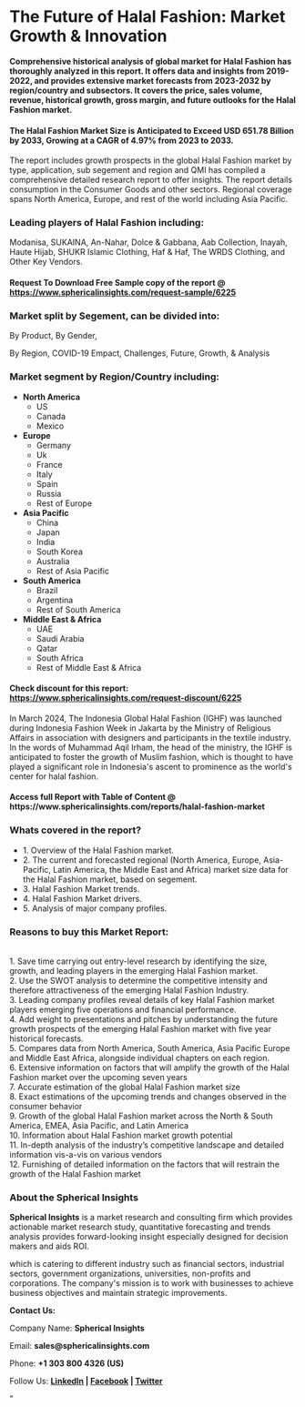 <h1><strong>The Future of Halal Fashion: Market Growth &amp; Innovation</strong></h1>
<p><strong>Comprehensive historical analysis of global market for Halal Fashion has thoroughly analyzed in this report. It offers data and insights from 2019-2022, and provides extensive market forecasts from 2023-2032 by region/country and subsectors. It covers the price, sales volume, revenue, historical growth, gross margin, and future outlooks for the Halal Fashion market.</strong></p>
<h4><strong>The Halal Fashion Market Size is Anticipated to Exceed USD 651.78 Billion by 2033, Growing at a CAGR of 4.97% from 2023 to 2033.</strong></h4>
<p>The report includes growth prospects in the global Halal Fashion market by type, application, sub segement and region and QMI has compiled a comprehensive detailed research report to offer insights. The report details consumption in the Consumer Goods and other sectors. Regional coverage spans North America, Europe, and rest of the world including Asia Pacific.</p>
<h3><strong>Leading players of Halal Fashion including:</strong></h3>
<p>Modanisa, SUKAINA, An-Nahar, Dolce &amp; Gabbana, Aab Collection, Inayah, Haute Hijab, SHUKR Islamic Clothing, Haf &amp; Haf, The WRDS Clothing, and Other Key Vendors.</p>
<h4>Request To Download Free Sample copy of the report @ <a href="https://www.sphericalinsights.com/request-sample/6225">https://www.sphericalinsights.com/request-sample/6225</a></h4>
<h3><strong>Market split by Segement, can be divided into:</strong></h3>
<p>By Product, By Gender,</p>
<p>By Region, COVID-19 Empact, Challenges, Future, Growth, &amp; Analysis</p>
<h3><strong>Market segment by Region/Country including:</strong></h3>
<ul>
<li><strong>North America</strong>
<ul>
<li>US</li>
<li>Canada</li>
<li>Mexico</li>
</ul>
</li>
<li><strong>Europe</strong>
<ul>
<li>Germany</li>
<li>Uk</li>
<li>France</li>
<li>Italy</li>
<li>Spain</li>
<li>Russia</li>
<li>Rest of Europe</li>
</ul>
</li>
<li><strong>Asia Pacific</strong>
<ul>
<li>China</li>
<li>Japan</li>
<li>India</li>
<li>South Korea</li>
<li>Australia</li>
<li>Rest of Asia Pacific</li>
</ul>
</li>
<li><strong>South America</strong>
<ul>
<li>Brazil</li>
<li>Argentina</li>
<li>Rest of South America</li>
</ul>
</li>
<li><strong>Middle East &amp; Africa</strong>
<ul>
<li>UAE</li>
<li>Saudi Arabia</li>
<li>Qatar</li>
<li>South Africa</li>
<li>Rest of Middle East &amp; Africa</li>
</ul>
</li>
</ul>
<h4>Check discount for this report: <a href="https://www.sphericalinsights.com/request-discount/6225">https://www.sphericalinsights.com/request-discount/6225</a></h4>
<p>In March 2024,&nbsp;The Indonesia Global Halal Fashion (IGHF) was launched during Indonesia Fashion Week in Jakarta by the Ministry of Religious Affairs in association with designers and participants in the textile industry. In the words of Muhammad Aqil Irham, the head of the ministry, the IGHF is anticipated to foster the growth of Muslim fashion, which is thought to have played a significant role in Indonesia's ascent to prominence as the world's center for halal fashion.</p>
<h4>Access full Report with Table of Content @ <a>https://www.sphericalinsights.com/reports/halal-fashion-market</a></h4>
<h3><strong>Whats covered in the report?</strong></h3>
<ul>
<li>1. Overview of the Halal Fashion market.</li>
<li>2. The current and forecasted regional (North America, Europe, Asia-Pacific, Latin America, the Middle East and Africa) market size data for the Halal Fashion market, based on segement.</li>
<li>3. Halal Fashion Market trends.</li>
<li>4. Halal Fashion Market drivers.</li>
<li>5. Analysis of major company profiles.</li>
</ul>
<h3><strong>Reasons to buy this Market Report:</strong></h3>
<p><br /> 1. Save time carrying out entry-level research by identifying the size, growth, and leading players in the emerging Halal Fashion market.<br /> 2. Use the SWOT analysis to determine the competitive intensity and therefore attractiveness of the emerging Halal Fashion Industry.<br /> 3. Leading company profiles reveal details of key Halal Fashion market players emerging five operations and financial performance.<br /> 4. Add weight to presentations and pitches by understanding the future growth prospects of the emerging Halal Fashion market with five year historical forecasts.<br /> 5. Compares data from North America, South America, Asia Pacific Europe and Middle East Africa, alongside individual chapters on each region.<br /> 6. Extensive information on factors that will amplify the growth of the Halal Fashion market over the upcoming seven years<br /> 7. Accurate estimation of the global Halal Fashion market size <br /> 8. Exact estimations of the upcoming trends and changes observed in the consumer behavior <br /> 9. Growth of the global Halal Fashion market across the North &amp; South America, EMEA, Asia Pacific, and Latin America<br /> 10. Information about Halal Fashion market growth potential<br /> 11. In-depth analysis of the industry&rsquo;s competitive landscape and detailed information vis-a-vis on various vendors<br /> 12. Furnishing of detailed information on the factors that will restrain the growth of the Halal Fashion market</p>
<h3><strong>About the Spherical Insights</strong></h3>
<p><strong>Spherical Insights</strong> is a market research and consulting firm which provides actionable market research study, quantitative forecasting and trends analysis provides forward-looking insight especially designed for decision makers and aids ROI.</p>
<p>which is catering to different industry such as financial sectors, industrial sectors, government organizations, universities, non-profits and corporations. The company's mission is to work with businesses to achieve business objectives and maintain strategic improvements.</p>
<p><strong>Contact Us:</strong></p>
<p>Company Name: <strong>Spherical Insights</strong></p>
<p>Email: <strong>sales@sphericalinsights.com</strong></p>
<p>Phone: <strong>+1 303 800 4326 (US)</strong></p>
<p>Follow Us: <strong><a href="https://www.linkedin.com/company/spherical-insight/"><u>LinkedIn</u></a> | <a href="https://www.facebook.com/sphericalinsights22"><u>Facebook</u></a> | <a href="https://twitter.com/SInsights_US"><u>Twitter</u></a></strong></p>
<p>"</p>
